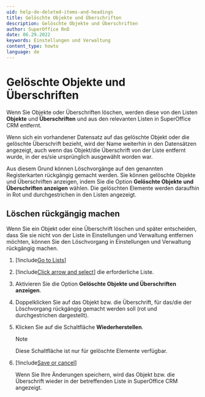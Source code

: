 ```yaml
---
uid: help-de-deleted-items-and-headings
title: Gelöschte Objekte und Überschriften
description: Gelöschte Objekte und Überschriften
author: SuperOffice RnD
date: 06.29.2022
keywords: Einstellungen und Verwaltung
content_type: howto
language: de
---
```


# Gelöschte Objekte und Überschriften

Wenn Sie Objekte oder Überschriften löschen, werden diese von den Listen **Objekte** und **Überschriften** und aus den relevanten Listen in SuperOffice CRM entfernt.

Wenn sich ein vorhandener Datensatz auf das gelöschte Objekt oder die gelöschte Überschrift bezieht, wird der Name weiterhin in den Datensätzen angezeigt, auch wenn das Objekt/die Überschrift von der Liste entfernt wurde, in der es/sie ursprünglich ausgewählt worden war.

Aus diesem Grund können Löschvorgänge auf den genannten Registerkarten rückgängig gemacht werden. Sie können gelöschte Objekte und Überschriften anzeigen, indem Sie die Option **Gelöschte Objekte** **und Überschriften anzeigen** wählen. Die gelöschten Elemente werden daraufhin in Rot und durchgestrichen in den Listen angezeigt.

## Löschen rückgängig machen

Wenn Sie ein Objekt oder eine Überschrift löschen und später entscheiden, dass Sie sie nicht von der Liste in Einstellungen und Verwaltung entfernen möchten, können Sie den Löschvorgang in Einstellungen und Verwaltung rückgängig machen.

1. [!include[Go to Lists](../includes/goto-lists.md)]

2. [!include[Click arrow and select](../includes/expand-list.md)] die erforderliche Liste.

3. Aktivieren Sie die Option **Gelöschte Objekte und Überschriften anzeigen**.

4. Doppelklicken Sie auf das Objekt bzw. die Überschrift, für das/die der Löschvorgang rückgängig gemacht werden soll (rot und durchgestrichen dargestellt).

5. Klicken Sie auf die Schaltfläche **Wiederherstellen**.

    > [!NOTE]
    > Diese Schaltfläche ist nur für gelöschte Elemente verfügbar.

6. [!include[Save or cancel](../includes/save-or-cancel.md)]

    Wenn Sie Ihre Änderungen speichern, wird das Objekt bzw. die Überschrift wieder in der betreffenden Liste in SuperOffice CRM angezeigt.

<!-- Referenced links -->

<!-- Referenced images -->
